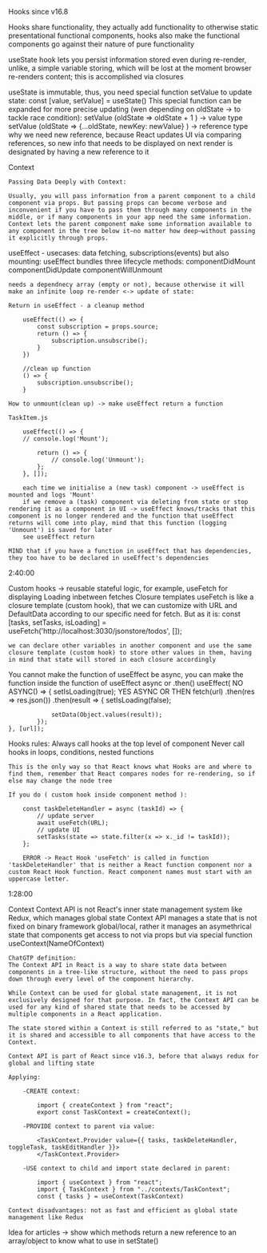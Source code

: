 Hooks since v16.8

Hooks share functionality, they actually add functionality to otherwise static presentational functional components, hooks also make the functional components go against their nature of pure functionality

useState hook lets you persist information stored even during re-render, unlike, a simple variable storing, which will be lost at the moment browser re-renders content; this is accomplished via closures

useState is immutable, thus, you need special function setValue to update state:
    const [value, setValue] = useState()
This special function can be expanded for more precise updating (wen depending on oldState -> to tackle race condition):
    setValue (oldState => oldState + 1 ) -> value type
    setValue (oldState => {...oldState, newKey: newValue} ) -> reference type
        why we need new reference, because React updates UI via comparing references, so new info that needs to be displayed on next render is designated by having a new reference to it

Context 

    Passing Data Deeply with Context:

    Usually, you will pass information from a parent component to a child component via props. But passing props can become verbose and inconvenient if you have to pass them through many components in the middle, or if many components in your app need the same information. Context lets the parent component make some information available to any component in the tree below it—no matter how deep—without passing it explicitly through props.

useEffect - usecases: data fetching, subscriptions(events) but also mounting:
    useEffect bundles three lifecycle methods:
                                                componentDidMount
                                                componentDidUpdate
                                                componentWillUnmount

    needs a dependnecy array (empty or not), because otherwise it will make an infinite loop re-render <-> update of state:

    Return in useEffect - a cleanup method

        useEffect(() => {
            const subscription = props.source;
            return () => {
                subscription.unsubscribe();
            }
        })
        
        //clean up function
        () => {
            subscription.unsubscribe();
        }

    How to unmount(clean up) -> make useEffect return a function 

    TaskItem.js

        useEffect(() => {
        // console.log('Mount');

            return () => {
                // console.log('Unmount');
            };
        }, []);

        each time we initialise a (new task) component -> useEffect is mounted and logs 'Mount'
        if we remove a (task) component via deleting from state or stop rendering it as a component in UI -> useEffect knows/tracks that this component is no longer rendered and the function that useEffect returns will come into play, mind that this function (logging 'Unmount') is saved for later
        see useEffect return

    MIND that if you have a function in useEffect that has dependencies, they too have to be declared in useEffect's dependencies


2:40:00

Custom hooks -> reusable stateful logic, for example, useFetch for displaying Loading inbetween fetches
    Closure templates
    useFetch is like a closure template (custom hook), that we can customize with URL and DefaultData according to our specific need for fetch. But as it is:
    const [tasks, setTasks, isLoading] = useFetch('http://localhost:3030/jsonstore/todos', []);

    we can declare other variables in another component and use the same closure template (custom hook) to store other values in them, having in mind that state will stored in each closure accordingly

You cannot make the function of useEffect be async,
you can make the function inside the function of useEffect async or .then()
    useEffect( NO ASYNC() => {
        setIsLoading(true);
        YES ASYNC OR THEN
            <!-- (async () => {
                await 
            }) -->
        fetch(url)
            .then(res => res.json())
            .then(result => {
                setIsLoading(false);

                setData(Object.values(result));
            });
    }, [url]);


Hooks rules:
    Always call hooks at the top level of component
    Never call hooks in loops, conditions, nested functions

    This is the only way so that React knows what Hooks are and where to find them, remember that React compares nodes for re-rendering, so if else may change the node tree  

    If you do ( custom hook inside component method ):
    
        const taskDeleteHandler = async (taskId) => {
            // update server
            await useFetch(URL);
            // update UI
            setTasks(state => state.filter(x => x._id != taskId));
        };

        ERROR -> React Hook 'useFetch' is called in function 'taskDeleteHandler' that is neither a React function component nor a custom React Hook function. React component names must start with an uppercase letter.  


1:28:00

Context
        Context API is not React's inner state management system like Redux, which manages global state
        Context API manages a state that is not fixed on binary framework global/local, rather it manages an asymethrical state that components get access to not via props but via special function useContext(NameOfContext)

    ChatGTP definition:
    The Context API in React is a way to share state data between components in a tree-like structure, without the need to pass props down through every level of the component hierarchy.

    While Context can be used for global state management, it is not exclusively designed for that purpose. In fact, the Context API can be used for any kind of shared state that needs to be accessed by multiple components in a React application.

    The state stored within a Context is still referred to as "state," but it is shared and accessible to all components that have access to the Context.

    Context API is part of React since v16.3, before that always redux for global and lifting state

    Applying:

        -CREATE context:

            import { createContext } from "react";
            export const TaskContext = createContext();

        -PROVIDE context to parent via value:

            <TaskContext.Provider value={{ tasks, taskDeleteHandler, toggleTask, taskEditHandler }}>
            </TaskContext.Provider>

        -USE context to child and import state declared in parent:

            import { useContext } from "react";
            import { TaskContext } from "../contexts/TaskContext";
            const { tasks } = useContext(TaskContext)

    Context disadvantages: not as fast and efficient as global state management like Redux




Idea for articles -> show which methods return a new reference to an array/object to know what to use in setState()


